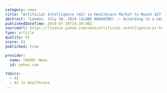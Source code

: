 ```yaml
---
category: news
title: "Artificial Intelligence (AI) in Healthcare Market to Reach $27.6 billion by 2025- Exclusive Report by Meticulous Research®"
abstract: "London, July 30, 2019 (GLOBE NEWSWIRE) -- According to a new market research report “Artificial Intelligence in Healthcare Market by Product (Hardware, Software, Services), Technology (Machine ..."
publishedDateTime: 2019-07-30T14:38:00Z
sourceUrl: https://finance.yahoo.com/news/artificial-intelligence-ai-healthcare-market-133337109.html
type: article
quality: 61
score: 61
published: true

provider:
  name: YAHOO! News
  id: yahoo.com

topics:
  - AI
  - AI in Healthcare
---
```

